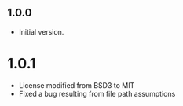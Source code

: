 ## 1.0.0

- Initial version.

# 1.0.1

- License modified from BSD3 to MIT
- Fixed a bug resulting from file path assumptions